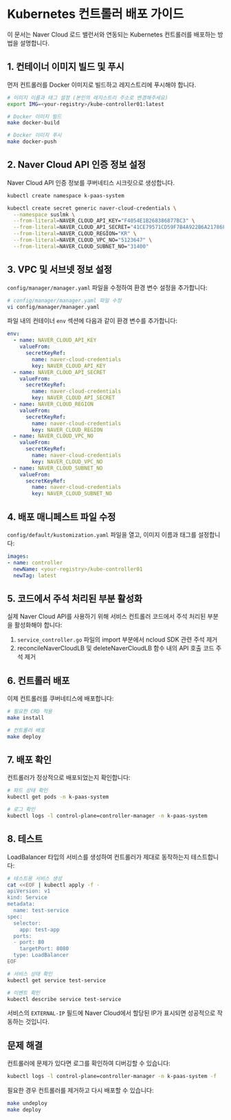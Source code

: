 # Kubernetes 컨트롤러 배포 가이드

이 문서는 Naver Cloud 로드 밸런서와 연동되는 Kubernetes 컨트롤러를 배포하는 방법을 설명합니다.

## 1. 컨테이너 이미지 빌드 및 푸시

먼저 컨트롤러를 Docker 이미지로 빌드하고 레지스트리에 푸시해야 합니다.

```bash
# 이미지 이름과 태그 설정 (본인의 레지스트리 주소로 변경해주세요)
export IMG=<your-registry>/kube-controller01:latest

# Docker 이미지 빌드
make docker-build

# Docker 이미지 푸시
make docker-push
```

## 2. Naver Cloud API 인증 정보 설정

Naver Cloud API 인증 정보를 쿠버네티스 시크릿으로 생성합니다.

```bash
kubectl create namespace k-paas-system

kubectl create secret generic naver-cloud-credentials \
  --namespace suslmk \
  --from-literal=NAVER_CLOUD_API_KEY="F4054E1B268386877BC3" \
  --from-literal=NAVER_CLOUD_API_SECRET="41CE79571CD59F7B4A922B6A21786F24EAF4DE71" \
  --from-literal=NAVER_CLOUD_REGION="KR" \
  --from-literal=NAVER_CLOUD_VPC_NO="5123647" \
  --from-literal=NAVER_CLOUD_SUBNET_NO="31400"
```

## 3. VPC 및 서브넷 정보 설정

`config/manager/manager.yaml` 파일을 수정하여 환경 변수 설정을 추가합니다:

```bash
# config/manager/manager.yaml 파일 수정
vi config/manager/manager.yaml
```

파일 내의 컨테이너 `env` 섹션에 다음과 같이 환경 변수를 추가합니다:

```yaml
env:
  - name: NAVER_CLOUD_API_KEY
    valueFrom:
      secretKeyRef:
        name: naver-cloud-credentials
        key: NAVER_CLOUD_API_KEY
  - name: NAVER_CLOUD_API_SECRET
    valueFrom:
      secretKeyRef:
        name: naver-cloud-credentials
        key: NAVER_CLOUD_API_SECRET
  - name: NAVER_CLOUD_REGION
    valueFrom:
      secretKeyRef:
        name: naver-cloud-credentials
        key: NAVER_CLOUD_REGION
  - name: NAVER_CLOUD_VPC_NO
    valueFrom:
      secretKeyRef:
        name: naver-cloud-credentials
        key: NAVER_CLOUD_VPC_NO
  - name: NAVER_CLOUD_SUBNET_NO
    valueFrom:
      secretKeyRef:
        name: naver-cloud-credentials
        key: NAVER_CLOUD_SUBNET_NO
```

## 4. 배포 매니페스트 파일 수정

`config/default/kustomization.yaml` 파일을 열고, 이미지 이름과 태그를 설정합니다:

```yaml
images:
- name: controller
  newName: <your-registry>/kube-controller01
  newTag: latest
```

## 5. 코드에서 주석 처리된 부분 활성화

실제 Naver Cloud API를 사용하기 위해 서비스 컨트롤러 코드에서 주석 처리된 부분을 활성화해야 합니다:

1. `service_controller.go` 파일의 import 부분에서 ncloud SDK 관련 주석 제거
2. reconcileNaverCloudLB 및 deleteNaverCloudLB 함수 내의 API 호출 코드 주석 제거

## 6. 컨트롤러 배포

이제 컨트롤러를 쿠버네티스에 배포합니다:

```bash
# 필요한 CRD 적용
make install

# 컨트롤러 배포
make deploy
```

## 7. 배포 확인

컨트롤러가 정상적으로 배포되었는지 확인합니다:

```bash
# 파드 상태 확인
kubectl get pods -n k-paas-system

# 로그 확인
kubectl logs -l control-plane=controller-manager -n k-paas-system
```

## 8. 테스트

LoadBalancer 타입의 서비스를 생성하여 컨트롤러가 제대로 동작하는지 테스트합니다:

```bash
# 테스트용 서비스 생성
cat <<EOF | kubectl apply -f -
apiVersion: v1
kind: Service
metadata:
  name: test-service
spec:
  selector:
    app: test-app
  ports:
  - port: 80
    targetPort: 8080
  type: LoadBalancer
EOF

# 서비스 상태 확인
kubectl get service test-service

# 이벤트 확인
kubectl describe service test-service
```

서비스의 `EXTERNAL-IP` 필드에 Naver Cloud에서 할당된 IP가 표시되면 성공적으로 작동하는 것입니다.

## 문제 해결

컨트롤러에 문제가 있다면 로그를 확인하여 디버깅할 수 있습니다:

```bash
kubectl logs -l control-plane=controller-manager -n k-paas-system -f
```

필요한 경우 컨트롤러를 제거하고 다시 배포할 수 있습니다:

```bash
make undeploy
make deploy
```
